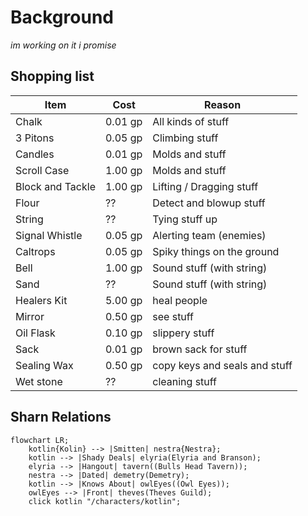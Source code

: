 # Background

_im working on it i promise_
    
## Shopping list

| Item | Cost | Reason |
| --- | --- | --- |
| Chalk | 0.01 gp  | All kinds of stuff |
| 3 Pitons | 0.05 gp | Climbing stuff  |
| Candles | 0.01 gp  | Molds and stuff  |
| Scroll Case | 1.00 gp  | Molds and stuff  |
| Block and Tackle | 1.00 gp | Lifting / Dragging stuff |
| Flour | ?? | Detect and blowup stuff |
| String | ?? | Tying stuff up |
| Signal Whistle | 0.05 gp  | Alerting team (enemies) |
| Caltrops | 0.05 gp | Spiky things on the ground |
| Bell | 1.00 gp  | Sound stuff (with string) |
| Sand | ?? | Sound stuff (with string) |
| Healers Kit | 5.00 gp | heal people |
| Mirror | 0.50 gp | see stuff |
| Oil Flask | 0.10 gp | slippery stuff |
| Sack | 0.01 gp | brown sack for stuff |
| Sealing Wax | 0.50 gp  | copy keys and seals and stuff |
| Wet stone | ?? | cleaning stuff |
  
## Sharn Relations

```mermaid
flowchart LR;
    kotlin{Kolin} --> |Smitten| nestra{Nestra};
    kotlin --> |Shady Deals| elyria(Elyria and Branson);
    elyria --> |Hangout| tavern((Bulls Head Tavern));
    nestra --> |Dated| demetry(Demetry);
    kotlin --> |Knows About| owlEyes((Owl Eyes));
    owlEyes --> |Front| theves(Theves Guild);
    click kotlin "/characters/kotlin";
```
